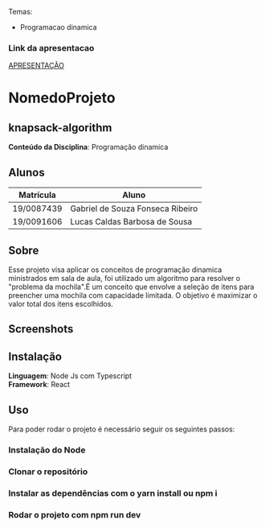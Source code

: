 
Temas:
 -  Programacao dinamica


### Link da apresentacao

[APRESENTAÇÃO](https://youtu.be/NXxIAsg79Ao)


# NomedoProjeto
## knapsack-algorithm

**Conteúdo da Disciplina**: Programação dinamica<br>

## Alunos
|Matrícula | Aluno |
| -- | -- |
| 19/0087439  |  Gabriel de Souza Fonseca Ribeiro |
| 19/0091606 |  Lucas Caldas Barbosa de Sousa |

## Sobre 
Esse projeto visa aplicar os conceitos de programação dinamica ministrados em sala de aula, foi utilizado um algoritmo para resolver o "problema da mochila".É um conceito que envolve a seleção de itens para preencher uma mochila com capacidade limitada. O objetivo é maximizar o valor total dos itens escolhidos.
## Screenshots





## Instalação 
**Linguagem**: Node Js com Typescript<br>
**Framework**: React<br>


## Uso 
Para poder rodar o projeto é necessário seguir os seguintes passos:
### Instalação do Node
### Clonar o repositório
### Instalar as dependências com o yarn install ou npm i
### Rodar o projeto com npm run dev 



